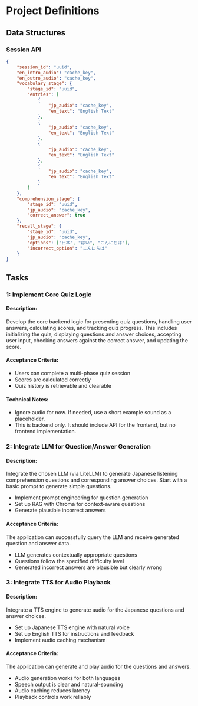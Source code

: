 # Project Definitions
## Data Structures
### Session API
```json
{
    "session_id": "uuid",
    "en_intro_audio": "cache_key",
    "en_outro_audio": "cache_key",
    "vocabulary_stage": {
        "stage_id": "uuid",
        "entries": [
            {
                "jp_audio": "cache_key",
                "en_text": "English Text"
            },
            {
                "jp_audio": "cache_key",
                "en_text": "English Text"
            },
            {
                "jp_audio": "cache_key",
                "en_text": "English Text"
            },
            {
                "jp_audio": "cache_key",
                "en_text": "English Text"
            }
        ]
    },
    "comprehension_stage": {
        "stage_id": "uuid",
        "jp_audio": "cache_key",
        "correct_answer": true
    },
    "recall_stage": {
        "stage_id": "uuid",
        "jp_audio": "cache_key",
        "options": ["日本", "はい", "こんにちは"],
        "incorrect_option": "こんにちは"
    }
}
```

## Tasks
### 1: Implement Core Quiz Logic
#### Description:
Develop the core backend logic for presenting quiz questions, handling user answers, calculating scores, and tracking quiz progress. This includes initializing the quiz, displaying questions and answer choices, accepting user input, checking answers against the correct answer, and updating the score.
#### Acceptance Criteria:
- Users can complete a multi-phase quiz session
- Scores are calculated correctly
- Quiz history is retrievable and clearable
#### Technical Notes:
- Ignore audio for now. If needed, use a short example sound as a placeholder.
- This is backend only. It should include API for the frontend, but no frontend implementation.

### 2: Integrate LLM for Question/Answer Generation
#### Description:
Integrate the chosen LLM (via LiteLLM) to generate Japanese listening comprehension questions and corresponding answer choices. Start with a basic prompt to generate simple questions.
- Implement prompt engineering for question generation
- Set up RAG with Chroma for context-aware questions
- Generate plausible incorrect answers
#### Acceptance Criteria:
The application can successfully query the LLM and receive generated question and answer data.
- LLM generates contextually appropriate questions
- Questions follow the specified difficulty level
- Generated incorrect answers are plausible but clearly wrong

### 3: Integrate TTS for Audio Playback
#### Description:
Integrate a TTS engine to generate audio for the Japanese questions and answer choices.
- Set up Japanese TTS engine with natural voice
- Set up English TTS for instructions and feedback
- Implement audio caching mechanism
#### Acceptance Criteria:
The application can generate and play audio for the questions and answers.
- Audio generation works for both languages
- Speech output is clear and natural-sounding
- Audio caching reduces latency
- Playback controls work reliably
